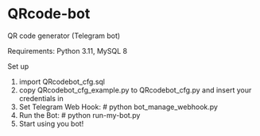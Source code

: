 # QRcode-bot
QR code generator (Telegram bot)

Requirements: Python 3.11, MySQL 8

Set up
1. import QRcodebot_cfg.sql
2. copy QRcodebot_cfg_example.py to QRcodebot_cfg.py and insert your credentials in 
3. Set Telegram Web Hook: # python bot_manage_webhook.py
4. Run the Bot: # python run-my-bot.py
5. Start using you bot!
